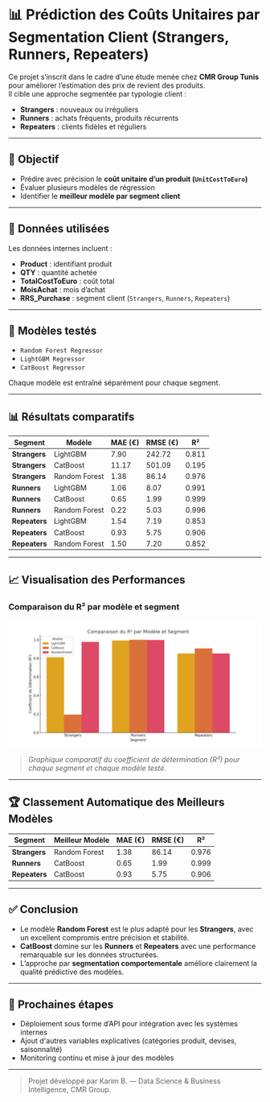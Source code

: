 # 📊 Prédiction des Coûts Unitaires par Segmentation Client (Strangers, Runners, Repeaters)

Ce projet s’inscrit dans le cadre d’une étude menée chez **CMR Group Tunis** pour améliorer l’estimation des prix de revient des produits.  
Il cible une approche segmentée par typologie client :

- **Strangers** : nouveaux ou irréguliers
- **Runners** : achats fréquents, produits récurrents
- **Repeaters** : clients fidèles et réguliers

---

## 🎯 Objectif

- Prédire avec précision le **coût unitaire d’un produit (`UnitCostToEuro`)**
- Évaluer plusieurs modèles de régression
- Identifier le **meilleur modèle par segment client**

---

## 🧠 Données utilisées

Les données internes incluent :

- **Product** : identifiant produit
- **QTY** : quantité achetée
- **TotalCostToEuro** : coût total
- **MoisAchat** : mois d’achat
- **RRS_Purchase** : segment client (`Strangers`, `Runners`, `Repeaters`)

---

## 🤖 Modèles testés

- `Random Forest Regressor`
- `LightGBM Regressor`
- `CatBoost Regressor`

Chaque modèle est entraîné séparément pour chaque segment.

---

## 📊 Résultats comparatifs

| Segment     | Modèle         | MAE (€) | RMSE (€) | R²    |
|-------------|----------------|---------|----------|-------|
| **Strangers** | LightGBM       | 7.90    | 242.72   | 0.811 |
| **Strangers** | CatBoost       | 11.17   | 501.09   | 0.195 |
| **Strangers** | Random Forest  | 1.38    | 86.14    | 0.976 |
| **Runners**   | LightGBM       | 1.06    | 8.07     | 0.991 |
| **Runners**   | CatBoost       | 0.65    | 1.99     | 0.999 |
| **Runners**   | Random Forest  | 0.22    | 5.03     | 0.996 |
| **Repeaters** | LightGBM       | 1.54    | 7.19     | 0.853 |
| **Repeaters** | CatBoost       | 0.93    | 5.75     | 0.906 |
| **Repeaters** | Random Forest  | 1.50    | 7.20     | 0.852 |

---

## 📈 Visualisation des Performances

### Comparaison du R² par modèle et segment

![Comparaison du R² par modèle et segment](r2_comparaison.png)

> *Graphique comparatif du coefficient de détermination (R²) pour chaque segment et chaque modèle testé.*

---

## 🏆 Classement Automatique des Meilleurs Modèles

| Segment     | Meilleur Modèle | MAE (€) | RMSE (€) | R²    |
|-------------|-----------------|---------|----------|-------|
| **Strangers** | Random Forest   | 1.38    | 86.14    | 0.976 |
| **Runners**   | CatBoost         | 0.65    | 1.99     | 0.999 |
| **Repeaters** | CatBoost         | 0.93    | 5.75     | 0.906 |

---

## ✅ Conclusion

- Le modèle **Random Forest** est le plus adapté pour les **Strangers**, avec un excellent compromis entre précision et stabilité.
- **CatBoost** domine sur les **Runners** et **Repeaters** avec une performance remarquable sur les données structurées.
- L’approche par **segmentation comportementale** améliore clairement la qualité prédictive des modèles.

---

## 🔄 Prochaines étapes

- Déploiement sous forme d’API pour intégration avec les systèmes internes
- Ajout d'autres variables explicatives (catégories produit, devises, saisonnalité)
- Monitoring continu et mise à jour des modèles

---

> Projet développé par Karim B. — Data Science & Business Intelligence, CMR Group.
